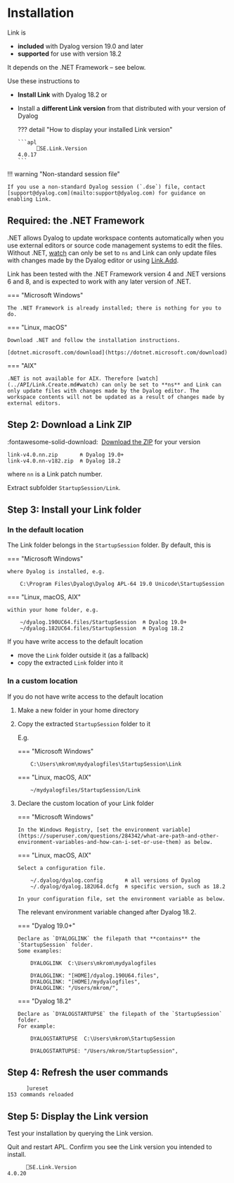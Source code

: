 # Installation

Link is 

-   **included** with Dyalog version 19.0 and later
-   **supported** for use with version 18.2

It depends on the .NET Framework – see below.

Use these instructions to 

-   **Install Link** with Dyalog 18.2 or

-   Install a **different Link version** from that distributed with your version of Dyalog

	??? detail "How to display your installed Link version"

		```apl
		      ⎕SE.Link.Version
		4.0.17       
		```

!!! warning "Non-standard session file"

	If you use a non-standard Dyalog session (`.dse`) file, contact [support@dyalog.com](mailto:support@dyalog.com) for guidance on enabling Link.


## Required: the .NET Framework

.NET allows Dyalog to update workspace contents automatically when you use external editors or source code management systems to edit the files. Without .NET, [watch](../API/Link.Create.md#watch) can only be set to `ns` and Link can only update files with changes made by the Dyalog editor or using [Link.Add](../API/Link.Add.md).

Link has been tested with the .NET Framework version 4 and .NET versions 6 and 8, and is expected to work with any later version of .NET.

=== "Microsoft Windows"

	The .NET Framework is already installed; there is nothing for you to do.

=== "Linux, macOS"

	Download .NET and follow the installation instructions.

	[dotnet.microsoft.com/download](https://dotnet.microsoft.com/download) 

=== "AIX"

	.NET is not available for AIX. Therefore [watch](../API/Link.Create.md#watch) can only be set to **ns** and Link can only update files with changes made by the Dyalog editor. The workspace contents will not be updated as a result of changes made by external editors.


## Step 2: Download a Link ZIP

:fontawesome-solid-download:&nbsp;
[Download the ZIP](https://github.com/Dyalog/link/releases) for your version

	link-v4.0.nn.zip       ⍝ Dyalog 19.0+
	link-v4.0.nn-v182.zip  ⍝ Dyalog 18.2

where `nn` is a Link patch number.

Extract subfolder `StartupSession/Link`.


## Step 3: Install your Link folder

### In the default location

The Link folder belongs in the `StartupSession` folder.
By default, this is

=== "Microsoft Windows"

	where Dyalog is installed, e.g.

		C:\Program Files\Dyalog\Dyalog APL-64 19.0 Unicode\StartupSession

=== "Linux, macOS, AIX"

	within your home folder, e.g.

		~/dyalog.190UC64.files/StartupSession  ⍝ Dyalog 19.0+
		~/dyalog.182UC64.files/StartupSession  ⍝ Dyalog 18.2

If you have write access to the default location

-   move the `Link` folder outside it (as a fallback)
-   copy the extracted `Link` folder into it

### In a custom location

If you do not have write access to the default location

1.  Make a new folder in your home directory
1.  Copy the extracted `StartupSession` folder to it

	E.g.

	=== "Microsoft Windows"

			C:\Users\mkrom\mydyalogfiles\StartupSession\Link

	=== "Linux, macOS, AIX"

			~/mydyalogfiles/StartupSession/Link

1.  Declare the custom location of your Link folder

	=== "Microsoft Windows"

		In the Windows Registry, [set the environment variable](https://superuser.com/questions/284342/what-are-path-and-other-environment-variables-and-how-can-i-set-or-use-them) as below.

	=== "Linux, macOS, AIX"

		Select a configuration file. 

			~/.dyalog/dyalog.config       ⍝ all versions of Dyalog
			~/.dyalog/dyalog.182U64.dcfg  ⍝ specific version, such as 18.2

		In your configuration file, set the environment variable as below.

	The relevant environment variable changed after Dyalog 18.2.

	=== "Dyalog 19.0+"

		Declare as `DYALOGLINK` the filepath that **contains** the `StartupSession` folder.
		Some examples:

			DYALOGLINK  C:\Users\mkrom\mydyalogfiles

			DYALOGLINK: "[HOME]/dyalog.190U64.files",
			DYALOGLINK: "[HOME]/mydyalogfiles",
			DYALOGLINK: "/Users/mkrom/",

	=== "Dyalog 18.2"

		Declare as `DYALOGSTARTUPSE` the filepath of the `StartupSession` folder.
		For example:

			DYALOGSTARTUPSE  C:\Users\mkrom\StartupSession

			DYALOGSTARTUPSE: "/Users/mkrom/StartupSession",

## Step 4: Refresh the user commands

```apl
      ]ureset
153 commands reloaded
```

## Step 5: Display the Link version

Test your installation by querying the Link version.

Quit and restart APL.
Confirm you see the Link version you intended to install.

```apl
      ⎕SE.Link.Version
4.0.20
```
